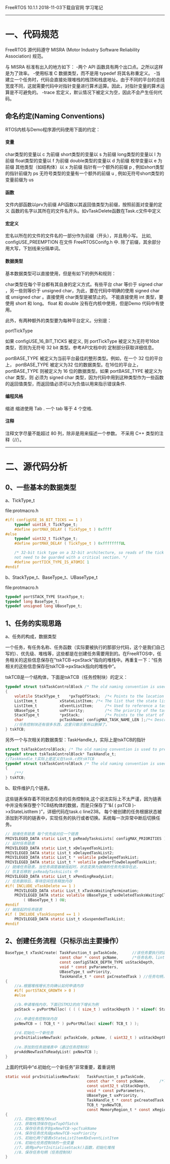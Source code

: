 FreeRTOS 10.1.1 2018-11-03下载自官网
学习笔记

---

# 一、代码规范
FreeRTOS 源代码遵守 MISRA (Motor Industry Software Reliability Association) 规范。

与 MISRA 标准有出入的地方如下：
-两个 API 函数具有两个出口点。之所以这样是为了效率。 
-使用标准 C 数据类型，而不是用 typedef 将其名称重定义。
-当建立一个任务时，代码会直接处理堆栈的栈顶和栈底地址。由于不同的平台的总线宽度不同，这就需要代码中对指针变量进行算术运算。因此，对指针变量的算术运算是不可避免的。
-trace 宏定义，默认情况下被定义为空，因此不会产生任何代码。

## 命名约定(Naming Conventions)

RTOS内核与Demo程序源代码使用下面的约定：

#### 变量
char类型的变量以 c 为前缀
short类型的变量以 s 为前缀 
long类型的变量以 l 为前缀 
float类型的变量以 f 为前缀 
double类型的变量以 d 为前缀 
枚举变量以 e 为前缀 
其他类型（如结构体）以 x 为前缀 
指针有一个额外的前缀 p , 例如short类型的指针前缀为 ps 
无符号类型的变量有一个额外的前缀 u , 例如无符号short类型的变量前缀为 us


#### 函数
文件内部函数以prv为前缀 
API函数以其返回值类型为前缀，按照前面对变量的定义 
函数的名字以其所在的文件名开头。如vTaskDelete函数在Task.c文件中定义 

#### 宏定义
宏名以所在的文件的文件名的一部分作为前缀（开头），并且用小写。 
比如, configUSE_PREEMPTION 在文件 FreeRTOSConifg.h 中. 
除了前缀，其余部分用大写，下划线来分隔单词。

#### 数据类型

基本数据类型可以直接使用，但是有如下的例外和规则：

char类型在每个平台都有其自身的定义方式。有些平台 char 等价于 signed char ，另一些则等价于 unsigned char，为此，要在代码中明确的使用 signed char 或 unsigned char 。直接使用 char类型是被禁止的。
不能直接使用 int 类型，要使用 short 和 long。
 float 和 double 没有在内核中使用，但是Demo 代码中有使用。

此外，有两种额外的类型要为每种平台定义。分别是：

portTickType

如果 configUSE_16_BIT_TICKS 被定义, 则 portTickType 被定义为无符号16bit 类型，否则为无符号 32 bit 类型。参考API文档中的 定制部分获取详细信息。


portBASE_TYPE
被定义为当前平台最佳的整形类型。例如，在一个 32 位的平台上， portBASE_TYPE 被定义为32 位的数据类型。在16位的平台上， portBASE_TYPE 则被定义为 16 位的数据类型。如果 portBASE_TYPE 被定义为 char 类型，则 必须为 signed char  类型，因为代码中用到这种类型作为一些函数的返回值类型，而返回值必须可以为负值以用来指示错误条件.

#### 编程风格
缩进
缩进使用 Tab . 一个 tab 等于 4 个空格.

#### 注释 
注释文字尽量不能超过 80 列，除非是用来描述一个参数。 
不采用 C++ 类型的注释（//）。 

---
# 二、源代码分析
## 0、一些基本的数据类型
a、TickType_t

file:protmacro.h
```c
#if( configUSE_16_BIT_TICKS == 1 )
	typedef uint16_t TickType_t;
	#define portMAX_DELAY ( TickType_t ) 0xffff
#else
	typedef uint32_t TickType_t;
	#define portMAX_DELAY ( TickType_t ) 0xffffffffUL

	/* 32-bit tick type on a 32-bit architecture, so reads of the tick count do
	not need to be guarded with a critical section. */
	#define portTICK_TYPE_IS_ATOMIC 1
#endif
```
b、StackType_t、BaseType_t、UBaseType_t

file:protmacro.h
```c
typedef portSTACK_TYPE StackType_t;
typedef long BaseType_t;
typedef unsigned long UBaseType_t;
```



## 1、任务的实现思路
a、任务的构成，数据类型

一个任务，有任务名称、任务函数（实际要被执行的那部分代码，这个是我们自己写的）、优先级、堆栈等，这些都是在创建任务需要用到的。在FreeRTOS中，任务相关的这些信息保存在"tskTCB->pxStack"指向的堆栈中。再重复一下：“任务相关的这些信息保存在tskTCB->pxStack指向的堆栈中”。

tskTCB是一个结构体，下面是tskTCB（任务控制块）的定义：
```c
typedef struct tskTaskControlBlock /* The old naming convention is used to prevent breaking kernel aware debuggers. */
{
	volatile StackType_t	*pxTopOfStack;	/*< Points to the location of the last item placed on the tasks stack.  THIS MUST BE THE FIRST MEMBER OF THE TCB STRUCT. */
	ListItem_t			xStateListItem;	/*< The list that the state list item of a task is reference from denotes the state of that task (Ready, Blocked, Suspended ). */
	ListItem_t			xEventListItem;		/*< Used to reference a task from an event list. */
	UBaseType_t			uxPriority;			/*< The priority of the task.  0 is the lowest priority. */
	StackType_t			*pxStack;			/*< Points to the start of the stack. */
	char				pcTaskName[ configMAX_TASK_NAME_LEN ];/*< Descriptive name given to the task when created.  Facilitates debugging only. */ /*lint !e971 Unqualified char types are allowed for strings and single characters only. */
    //任务控制块还有很多东西，这里只做示意所以删掉了。
} tskTCB;
```
另外一个与次相关的数据类型：TaskHandle_t，实际上是tskTCB的指针
```c
struct tskTaskControlBlock; /* The old naming convention is used to prevent breaking kernel aware debuggers. */
typedef struct tskTaskControlBlock* TaskHandle_t;
//TaskHandle_t实际上是定义在task.c的tskTCB
typedef struct tskTaskControlBlock /* The old naming convention is used to prevent breaking kernel aware debuggers. */
{
	/**/
} tskTCB;
```

b、软件维护几个链表。

这些链表保存着不同状态任务的任务控制块,这个说法实际上不太严谨，因为链表中并没有保存整个TCB结构体的数据，而是只保存了“&( ( pxTCB )->xStateListItem )”，详细代码在task.c line238。
每个被创建的任务根据状态被添加到不同的链表中，实现任务的执行或者切换。系统每一次异常中断后切换任务。

```c
// 就绪任务链表 每个优先级对应一个链表
PRIVILEGED_DATA static List_t pxReadyTasksLists[ configMAX_PRIORITIES ];
// 延时任务链表
PRIVILEGED_DATA static List_t xDelayedTaskList1;                        
PRIVILEGED_DATA static List_t xDelayedTaskList2;                        
PRIVILEGED_DATA static List_t * volatile pxDelayedTaskList;
PRIVILEGED_DATA static List_t * volatile pxOverflowDelayedTaskList;
// 就绪任务链表，当任务调度器被挂起时，状态变换为就绪的任务先保存在此， 
// 恢复后移到 pxReadyTasksLists 中
PRIVILEGED_DATA static List_t xPendingReadyList;                
// 任务删除后，等待空闲任务释放内存
#if( INCLUDE_vTaskDelete == 1 )
    PRIVILEGED_DATA static List_t xTasksWaitingTermination;
    PRIVILEGED_DATA static volatile UBaseType_t uxDeletedTasksWaitingCleanUp = 
        ( UBaseType_t ) 0U;
#endif
// 被挂起的任务链表
#if ( INCLUDE_vTaskSuspend == 1 )
    PRIVILEGED_DATA static List_t xSuspendedTaskList;                   
#endif
```

## 2、创建任务流程（只标示出主要操作）

```c
BaseType_t xTaskCreate(	TaskFunction_t pxTaskCode,      //该任务要执行的函数名
                        const char * const pcName,		/*任务名称，lint !e971 Unqualified char types are allowed for strings and single characters only. */
                        const configSTACK_DEPTH_TYPE usStackDepth,      //任务堆栈大小  
                        void * const pvParameters,
                        UBaseType_t uxPriority,
                        TaskHandle_t * const pxCreatedTask ) //任务句柄，通过该句柄可以引用创建的任务。
{
    //a.根据堆栈增长方向确认如何申请内存
    #if( portSTACK_GROWTH > 0 )
    #else

    //b.申请堆栈内存，下面已STM32的向下增长为例
    pxStack = pvPortMalloc( ( ( ( size_t ) usStackDepth ) * sizeof( StackType_t ) ) ); 
    
    //c.申请任务控制块内存
    pxNewTCB = ( TCB_t * ) pvPortMalloc( sizeof( TCB_t ) );   
    
    //d.初始化一个新任务
    prvInitialiseNewTask( pxTaskCode, pcName, ( uint32_t ) usStackDepth, pvParameters, uxPriority, pxCreatedTask, pxNewTCB, NULL );
	
    //e.添加到任务就绪表中（通过任务控制块）    
    prvAddNewTaskToReadyList( pxNewTCB );
}                            
```                        

上面的代码中“d.初始化一个新任务”非常重要，着重说明

```c
static void prvInitialiseNewTask( 	TaskFunction_t pxTaskCode,
									const char * const pcName,		/*lint !e971 Unqualified char types are allowed for strings and single characters only. */
									const uint32_t ulStackDepth,
									void * const pvParameters,
									UBaseType_t uxPriority,
									TaskHandle_t * const pxCreatedTask,
									TCB_t *pxNewTCB,
									const MemoryRegion_t * const xRegions )
{
    //1、初始化堆栈为0xa5
    //2、获取栈顶保存在pxTopOfSatck
    //3、保存任务名字到pxNewTCB->pcTsakName
    //4、保存任务优先级pxNewTCB->uxPriority
    //5、初始化两个链表xStateListItem和xEventListItem
    //6、初始化任务控制块的一些变量
    //7、调用pxPortInitialiseStack()函数，初始化堆栈
    //8、保存任务句柄（任务控制块）
}                                    
```